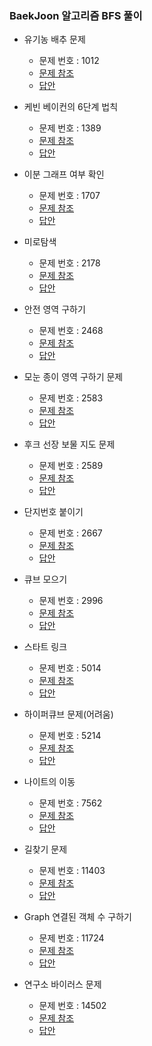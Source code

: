 ### BaekJoon 알고리즘 BFS 풀이
- 유기농 배추 문제
    - 문제 번호 : 1012
    - <a href="https://www.acmicpc.net/problem/1012">문제 참조</a>
    - <a href="https://github.com/hongjw1991/Java-DataStructure-Algorithm-DesignPattern/tree/master/Algorithm/Problem_Solve/BFS/BaekJoon/BaekJoon1012.java">답안</a>

- 케빈 베이컨의 6단계 법칙
    - 문제 번호 : 1389
    - <a href="https://www.acmicpc.net/problem/1389">문제 참조</a>
    - <a href="https://github.com/hongjw1991/Java-DataStructure-Algorithm-DesignPattern/tree/master/Algorithm/Problem_Solve/BFS/BaekJoon/BaekJoon1389.java">답안</a>

- 이분 그래프 여부 확인
    - 문제 번호 : 1707
    - <a href="https://www.acmicpc.net/problem/1707">문제 참조</a>
    - <a href="https://github.com/hongjw1991/Java-DataStructure-Algorithm-DesignPattern/tree/master/Algorithm/Problem_Solve/BFS/BaekJoon/BaekJoon1707.java">답안</a>

- 미로탐색
    - 문제 번호 : 2178
    - <a href="https://www.acmicpc.net/problem/2178">문제 참조</a>
    - <a href="https://github.com/hongjw1991/Java-DataStructure-Algorithm-DesignPattern/tree/master/Algorithm/Problem_Solve/BFS/BaekJoon/BaekJoon2178.java">답안</a>

- 안전 영역 구하기
    - 문제 번호 : 2468
    - <a href="https://www.acmicpc.net/problem/2468">문제 참조</a>
    - <a href="https://github.com/hongjw1991/Java-DataStructure-Algorithm-DesignPattern/tree/master/Algorithm/Problem_Solve/BFS/BaekJoon/BaekJoon2468.java">답안</a>

- 모눈 종이 영역 구하기 문제
    - 문제 번호 : 2583
    - <a href="https://www.acmicpc.net/problem/2583">문제 참조</a>
    - <a href="https://github.com/hongjw1991/Java-DataStructure-Algorithm-DesignPattern/tree/master/Algorithm/Problem_Solve/BFS/BaekJoon/BaekJoon2583.java">답안</a>

- 후크 선장 보물 지도 문제
    - 문제 번호 : 2589
    - <a href="https://www.acmicpc.net/problem/2589">문제 참조</a>
    - <a href="https://github.com/hongjw1991/Java-DataStructure-Algorithm-DesignPattern/tree/master/Algorithm/Problem_Solve/BFS/BaekJoon/BaekJoon2589.java">답안</a>
    
- 단지번호 붙이기
    - 문제 번호 : 2667
    - <a href="https://www.acmicpc.net/problem/2667">문제 참조</a>
    - <a href="https://github.com/hongjw1991/Java-DataStructure-Algorithm-DesignPattern/tree/master/Algorithm/Problem_Solve/BFS/BaekJoon/BaekJoon2667.java">답안</a>

- 큐브 모으기
    - 문제 번호 : 2996
    - <a href="https://www.acmicpc.net/problem/2996">문제 참조</a>
    - <a href="https://github.com/hongjw1991/Java-DataStructure-Algorithm-DesignPattern/tree/master/Algorithm/Problem_Solve/BFS/BaekJoon/BaekJoon2996.java">답안</a>

- 스타트 링크
    - 문제 번호 : 5014
    - <a href="https://www.acmicpc.net/problem/5014">문제 참조</a>
    - <a href="https://github.com/hongjw1991/Java-DataStructure-Algorithm-DesignPattern/tree/master/Algorithm/Problem_Solve/BFS/BaekJoon/BaekJoon5014.java">답안</a>

- 하이퍼큐브 문제(어려움)
    - 문제 번호 : 5214
    - <a href="https://www.acmicpc.net/problem/5214">문제 참조</a>
    - <a href="https://github.com/hongjw1991/Java-DataStructure-Algorithm-DesignPattern/tree/master/Algorithm/Problem_Solve/BFS/BaekJoon/BaekJoon5214.java">답안</a>

- 나이트의 이동
    - 문제 번호 : 7562
    - <a href="https://www.acmicpc.net/problem/7562">문제 참조</a>
    - <a href="https://github.com/hongjw1991/Java-DataStructure-Algorithm-DesignPattern/tree/master/Algorithm/Problem_Solve/BFS/BaekJoon/BaekJoon7562.java">답안</a>
    
- 길찾기 문제
    - 문제 번호 : 11403
    - <a href="https://www.acmicpc.net/problem/11403">문제 참조</a>
    - <a href="https://github.com/hongjw1991/Java-DataStructure-Algorithm-DesignPattern/tree/master/Algorithm/Problem_Solve/BFS/BaekJoon/BaekJoon11403.java">답안</a>


- Graph 연결된 객체 수 구하기
    - 문제 번호 : 11724
    - <a href="https://www.acmicpc.net/problem/11724">문제 참조</a>
    - <a href="https://github.com/hongjw1991/Java-DataStructure-Algorithm-DesignPattern/tree/master/Algorithm/Problem_Solve/BFS/BaekJoon/BaekJoon11724.java">답안</a>

- 연구소 바이러스 문제
    - 문제 번호 : 14502
    - <a href="https://www.acmicpc.net/problem/14502">문제 참조</a>
    - <a href="https://github.com/hongjw1991/Java-DataStructure-Algorithm-DesignPattern/tree/master/Algorithm/Problem_Solve/BFS/BaekJoon/BaekJoon14502.java">답안</a>